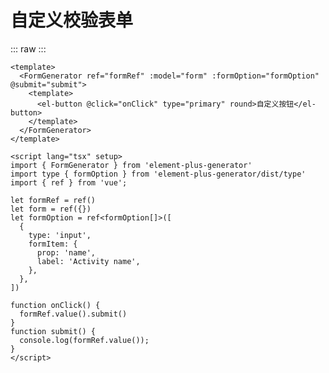 <script setup>
import CustomButtonForm from './../components/form/CustomButtonForm.vue'
</script>

# 自定义校验表单


::: raw
<CustomButtonForm/>
:::

```vue
<template>
  <FormGenerator ref="formRef" :model="form" :formOption="formOption" @submit="submit">
    <template>
      <el-button @click="onClick" type="primary" round>自定义按钮</el-button>
    </template>
  </FormGenerator>
</template>

<script lang="tsx" setup>
import { FormGenerator } from 'element-plus-generator'
import type { formOption } from 'element-plus-generator/dist/type'
import { ref } from 'vue';

let formRef = ref()
let form = ref({})
let formOption = ref<formOption[]>([
  {
    type: 'input',
    formItem: {
      prop: 'name',
      label: 'Activity name',
    },
  },
])

function onClick() {
  formRef.value().submit()
}
function submit() {
  console.log(formRef.value());
}
</script>

```
